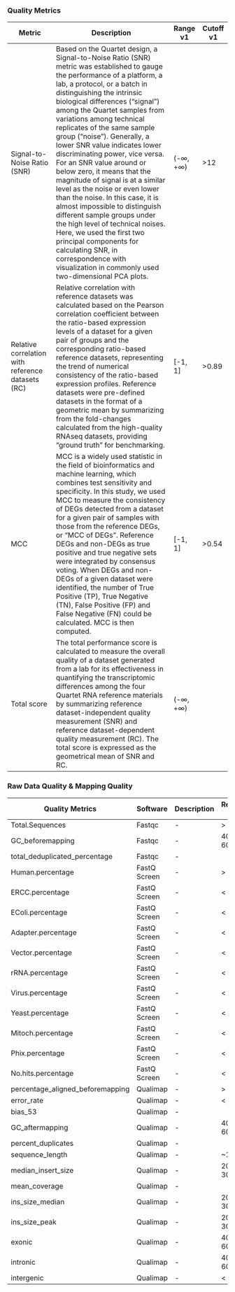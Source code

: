 ### Quality Metrics

|Metric|Description|Range v1|Cutoff v1|
|-----|--------|--------|---------|
|Signal-to-Noise Ratio (SNR)|Based on the Quartet design, a Signal-to-Noise Ratio (SNR) metric was established to gauge the performance of a platform, a lab, a protocol, or a batch in distinguishing the intrinsic biological differences (“signal”) among the Quartet samples from variations among technical replicates of the same sample group (“noise”). Generally, a lower SNR value indicates lower discriminating power, vice versa. For an SNR value around or below zero, it means that the magnitude of signal is at a similar level as the noise or even lower than the noise. In this case, it is almost impossible to distinguish different sample groups under the high level of technical noises. Here, we used the first two principal components for calculating SNR, in correspondence with visualization in commonly used two-dimensional PCA plots.|(-∞, +∞)|>12 |
|Relative correlation with reference datasets (RC)|Relative correlation with reference datasets was calculated based on the Pearson correlation coefficient between the ratio-based expression levels of a dataset for a given pair of groups and the corresponding ratio-based reference datasets, representing the trend of numerical consistency of the ratio-based expression profiles. Reference datasets were pre-defined datasets in the format of a geometric mean by summarizing from the fold-changes calculated from the high-quality RNAseq datasets, providing “ground truth” for benchmarking.|[-1, 1] |>0.89    |
|MCC|MCC is a widely used statistic in the field of bioinformatics and machine learning, which combines test sensitivity and specificity. In this study, we used MCC to measure the consistency of DEGs detected from a dataset for a given pair of samples with those from the reference DEGs, or “MCC of DEGs”. Reference DEGs and non-DEGs as true positive and true negative sets were integrated by consensus voting. When DEGs and non-DEGs of a given dataset were identified, the number of True Positive (TP), True Negative (TN), False Positive (FP) and False Negative (FN) could be calculated. MCC is then computed.|[-1, 1]|>0.54|
|Total score|The total performance score is calculated to measure the overall quality of a dataset generated from a lab for its effectiveness in quantifying the transcriptomic differences among the four Quartet RNA reference materials by summarizing reference dataset-independent quality measurement (SNR) and reference dataset-dependent quality measurement (RC). The total score is expressed as the geometrical mean of SNR and RC.|(-∞, +∞)| |


### Raw Data Quality & Mapping Quality

| Quality Metrics                  | Software     | Description | Reference Value |
| -------------------------------- | ------------ | ----------- | --------------- |
| Total.Sequences                  | Fastqc       | -           | > 10 M          |
| GC_beforemapping                 | Fastqc       | -           | 40% - 60%       |
| total_deduplicated_percentage    | Fastqc       | -           |                 |
| Human.percentage                 | FastQ Screen | -           | > 90 %          |
| ERCC.percentage                  | FastQ Screen | -           | < 5%            |
| EColi.percentage                 | FastQ Screen | -           | < 5%            |
| Adapter.percentage               | FastQ Screen | -           | < 5%            |
| Vector.percentage                | FastQ Screen | -           | < 5%            |
| rRNA.percentage                  | FastQ Screen | -           | < 10%           |
| Virus.percentage                 | FastQ Screen | -           | < 5%            |
| Yeast.percentage                 | FastQ Screen | -           | < 5%            |
| Mitoch.percentage                | FastQ Screen | -           | < 5%            |
| Phix.percentage                  | FastQ Screen | -           | < 5%            |
| No.hits.percentage               | FastQ Screen | -           | < 5%            |
| percentage_aligned_beforemapping | Qualimap     | -           | > 90%           |
| error_rate                       | Qualimap     | -           | < 5%            |
| bias_53                          | Qualimap     | -           |                 |
| GC_aftermapping                  | Qualimap     | -           | 40% - 60%       |
| percent_duplicates               | Qualimap     | -           |                 |
| sequence_length                  | Qualimap     | -           | ~150            |
| median_insert_size               | Qualimap     | -           | 200 - 300       |
| mean_coverage                    | Qualimap     | -           |                 |
| ins_size_median                  | Qualimap     | -           | 200 - 300       |
| ins_size_peak                    | Qualimap     | -           | 200 - 300       |
| exonic                           | Qualimap     | -           | 40% - 60%       |
| intronic                         | Qualimap     | -           | 40% - 60%       |
| intergenic                       | Qualimap     | -           | < 10%           |
